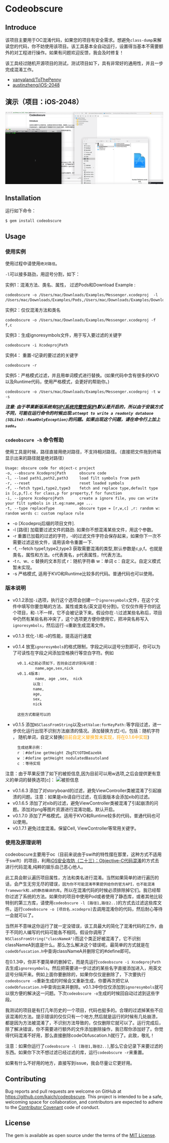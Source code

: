 # Codeobscure

## Introduce

该项目主要用于OC混淆代码，如果您的项目有安全需求。想避免`class-dump`来解读您的代码，你不妨使用该项目。该工具基本全自动运行，设置得当基本不需要额外的对工程进行操作。如果有问题欢迎反馈，我会及时修复！ 

该工具经过随机开源项目的测试，测试项目如下，具有非常好的通用性，并且一步完成混淆工作。

* [vanyaland/ToThePenny](https://github.com/vanyaland/ToThePenny)
* [austinzheng/iOS-2048](https://github.com/austinzheng/iOS-2048)


## 演示（项目：iOS-2048）

![ScreenShot Gif](./screen_shot.gif)


## Installation

运行如下命令：

    $ gem install codeobscure

## Usage

### 使用实例

使用过程中请使用`绝对路径`。

`-l`可以接多路劲，用逗号分割，如下：		

实例1：混淆方法、类名、属性， 过滤Pods和Download
Example :

	codeobscure -o /Users/mac/Downloads/Examples/Messenger.xcodeproj  -l /Users/mac/Downloads/Examples/Pods,/Users/mac/Downloads/Examples/Download

实例2：仅仅混淆方法和类名

	codeobscure -o /Users/mac/Downloads/Examples/Messenger.xcodeproj -f f,c

实例3：生成ignoresymbols文件，用于写入要过滤的关键字

	codeobscure -i XcodeprojPath	

实例4： 重置-l记录的要过滤的关键字

	codeobscure -r 

实例5：严格模式过滤，并且用单词模式进行替换。(如果代码中含有很多的KVO以及Runtime代码，使用严格模式，会更好的帮助你。)

	codeobscure -o /Users/mac/Downloads/Examples/Messenger.xcodeproj -t w -s
	

***注意:  由于苹果新版系统有[SIP(系统完整性保护)](https://support.apple.com/zh-cn/HT204899)默认是开启的，所以由于安装方式不同，可能在运行命令的时候出现:`attempt to write a readonly database (SQLite3::ReadOnlyException)`的问题。如果出现这个问题，请在命令行上加上`sudo`。***
 
 

### `codeobscure -h` 命令帮助 

使用工具是时候，路径直接用绝对路径，不支持相对路径。（直接把文件拖到终端显示出来的路径就是绝对路径）


	Usage: obscure code for object-c project
    -o, --obscure XcodeprojPath      obscure code
    -l, --load path1,path2,path3     load filt symbols from path
    -r, --reset                      reset loaded symbols
    -f, --fetch type1,type2,type3    fetch and replace type,default type is [c,p,f].c for class,p for property,f for function
    -i, --ignore XcodeprojPath       create a ignore file, you can write your filt symbols in it.eg:name,age ...
	-t, --type replaceType           obscure type = [r,w,c] ,r: random w: random words c: custom replace rule

* -o [Xcodeproj后缀的项目文件].    
* -l [路径] 加载要过滤文件的路劲. 如果你不想混淆某些文件，用这个参数。   
* -r 重置已加载的过滤的字符，-l的过滤文件字符会保存起来，如果你下一次不需要过滤这些文件，请用该命令重置一下.
* -f, --fetch type1,type2,type3    获取需要混淆的类型,默认参数是c,p,f。也就是类名，属性和方法。c代表类名，p代表属性，f代表方法。
* -t r、w、c   替换的文本形式  r：随机字符串  w：单词  c：自定义。自定义模式暂未实现。
* -s 严格模式, 适用于KVO和Runtime比较多的代码。普通代码也可以使用。
 


### 版本说明

* v0.1.2添加`-i`选项，执行这个选项会创建一个`ignoresymbols`文件，在这个文件中填写你要忽略的方法、属性或类名(英文逗号分割)。它仅仅作用于你的这个项目，和`-l`不一样，它不会被记录下来。假设你在`-l`过滤某些名称后，项目中仍然有某些名称冲突了，这个选项更方便你使用它，把冲突名称写入`ignoresymbols`，然后运行`-o`重新生成混淆文件。
* v0.1.3 优化`-l`和`-o`的性能，提高运行速度
* v0.1.4 放宽`ignoresymbols`的格式限制，字段之间以逗号分割即可，你可以为了可读性在字段之间添加空格换行等空白字符。例如

		v0.1.4之前必须如下，否则会过滤识别有问题：
				name,age,sex,nick
		v0.1.4版本:
				name, age ,sex,  nick 
			   以及：
			   name,
			   age,
			   sex,
			   nick
			   
		这些方式都是可以的
* v0.1.5 添加`NSClassFromString`以及`setValue:forKeyPath:`等字段过滤，进一步优化运行出现不识别方法崩溃的情况。添加替换方式[-t]，包括：随机字符 ， 随机单词，自定义替换(<font color=orange>目前自定义替换暂未实现，将在0.1.6中实现</font>)
	
		生成结果示例：	
		r ：#define getHeight ZbgTCtOTDmEazebk
		w ：#define getHeight nodulatedBasutoland
		c ：等待实现
注意：由于苹果反馈了如下的被拒信息,因为目前可以用w选项,之后会提供更有意义的单词的替换选项[c]：
![被拒信息](./reject_inform.png)
* v0.1.6.3 添加了对storyboard的过滤，避免ViewController类被混淆了引起崩溃的问题。注意：如果是xib请自行过滤，在后面版本会添加xib的过滤。
* v0.1.6.5 添加了对xib的过滤，避免ViewController类被混淆了引起崩溃的问题。添加对png等图片资源进行混淆功能。默认开启。
* v0.1.7.0 添加了严格模式。适用于KVO和Runtime较多的代码，普通代码也可以使用。
* v0.1.7.1 避免过度混淆。保留Cell, ViewController等常用关键字。 
  

### 使用及原理说明
 
codeobscure主要用于oc（目前来说由于swift的特性摆在那里，这种方式不适用于swift）的项目，利用[iOS安全攻防（二十三）：Objective-C代码混淆](http://blog.csdn.net/yiyaaixuexi/article/details/29201699)的方式去进行代码混淆,纯粹的娱乐自己恶心他人。		

此工具会默认遍历项目属性，方法和类名进行混淆。当然如果简单的进行遍历的话，会产生无穷无尽的错误，`因为你不可能混淆苹果提供给你的官方API，也不能混淆framework和.a的静态编译的库`。所以在混淆代码的时候必须排除掉它们。我已经帮你过滤了系统的方法。如果你的项目中使用Pod或者使用了静态库，或者其他比较特别的第三方库，请使用`codeobscure -l [路径1,路径2..]`的方式去过滤这些库文件。运行`codeobscure -o [项目名.xcodepro]`去调用混淆你的代码，然后耐心等待一会就可以了。
		
当然并不意味这你运行了就一定没错误，该工具最大的简化了混淆代码的工作，由于不同的人编写的代码可能各不相同。假设你调用了`NSClassFromString("classNameA")`而这个类正好被混淆了，它不识别classNameA到底是什么。那么怎么解决这个错误呢。最简单的方式就是在`codeObfuscation.h`中查询classNameA并删除它的#define即可。		

在0.1.3中，你并不要简单的删掉它，而是先运行`codeobscure -i XcodeprojPath`去生成`ignoresymbols`。然后把需要进一步过滤的某些名字直接添加进入，用英文逗号分隔开来。例如上面你要删除的，如果你仅仅是删除了，下次要执行`codeobscure -o`重新生成的时候会又重新生成，你要再次把它从`codeObfuscation.h`中查询出来并删除。v0.1.3中你仅仅添加到`ignoresymbols`就可以很方便的解决这一问题。下次`codeobscure -o`生成的时候回自动过滤到这些字段。

我测试的项目是有打几年历史的一个项目，代码也挺多的。合理的过滤掉某些不应该混淆的方法。提示错误的仅仅只有一个地方,然后就是运行的时候有几处崩溃，都是因为方法被混淆了，不识别方法导致的，仅仅删除它就可以了。运行完成后，除了解决错误，你不需要进行额外的文件添加删除操作，我已帮你添加好了。你觉得代码混淆不好用，那么直接删除codeObfuscation.h就行了。此致，敬礼！	


注意：如果你运行了`codeobscure -l [路径1,路径2..]`,那么它会记录下来要过滤的东西。如果你下次不想过滤已经过滤的库，运行`codeobscure -r`来重置。

如果有什么不好用的地方，直接写到issue，我会尽量让它更好用。
  


## Contributing

Bug reports and pull requests are welcome on GitHub at https://github.com/kaich/codeobscure. This project is intended to be a safe, welcoming space for collaboration, and contributors are expected to adhere to the [Contributor Covenant](http://contributor-covenant.org) code of conduct.


## License

The gem is available as open source under the terms of the [MIT License](http://opensource.org/licenses/MIT).

